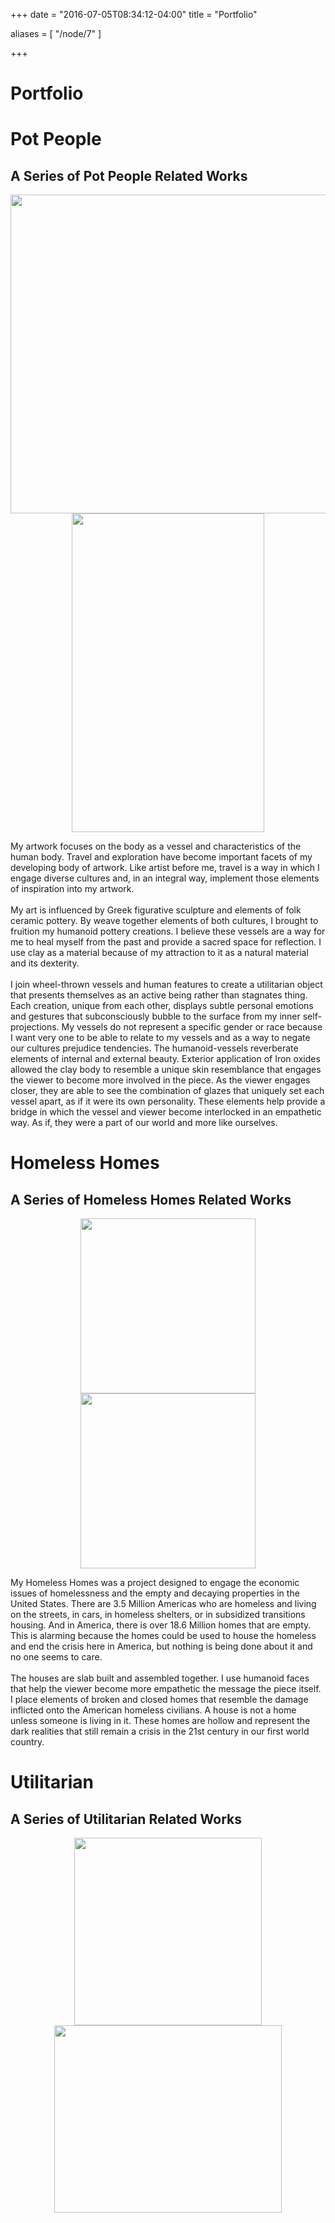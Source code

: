 +++
date = "2016-07-05T08:34:12-04:00"
title = "Portfolio"

aliases = [
    "/node/7"
]

+++

# Portfolio

# Pot People
## A Series of Pot People Related Works

<center><a href=/portfolio/pot-people><img src="/img/portfolio/pot_people/kouros.jpg" height="510px"> <img src="/img/portfolio/pot_people/pyrrho.jpg" width="308px" height="510px"></a></center>

My artwork focuses on the body as a vessel and characteristics of the human body. Travel and exploration have become important facets of my developing body of artwork. Like artist before me, travel is a way in which I engage diverse cultures and, in an integral way, implement those elements of inspiration into my artwork. 
<br>
<br>
My art is influenced by Greek figurative sculpture and elements of folk ceramic pottery. By weave together elements of both cultures, I brought to fruition my humanoid pottery creations. I believe these vessels are a way for me to heal myself from the past and provide a sacred space for reflection.  I use clay as a material because of my attraction to it as a natural material and its dexterity. 
<br>
<br>
 I join wheel-thrown vessels and human features to create a utilitarian object that presents themselves as an active being rather than stagnates thing.  Each creation, unique from each other, displays subtle personal emotions and gestures that subconsciously bubble to the surface from my inner self-projections. My vessels do not represent a specific gender or race because I want very one to be able to relate to my vessels and as a way to negate our cultures prejudice tendencies. The humanoid-vessels reverberate elements of internal and external beauty. Exterior application of Iron oxides allowed the clay body to resemble a unique skin resemblance that engages the viewer to become more involved in the piece. As the viewer engages closer, they are able to see the combination of glazes that uniquely set each vessel apart, as if it were its own personality. These elements help provide a bridge in which the vessel and viewer become interlocked in an empathetic way. As if, they were a part of our world and more like ourselves.
 
# Homeless Homes
## A Series of Homeless Homes Related Works

<center><a href=/portfolio/homeless-homes><img src="/img/portfolio/homeless_homes/houses.jpg" height="280px"> <img src="/img/portfolio/homeless_homes/home.jpg" height="280px"></a></center>

My Homeless Homes was a project designed to engage the economic issues of homelessness and the empty and decaying properties in the United States. There are 3.5 Million Americas who are homeless and living on the streets, in cars, in homeless shelters, or in subsidized transitions housing. And in America, there is over 18.6 Million homes that are empty. This is alarming because the homes could be used to house the homeless and end the crisis here in America, but nothing is being done about it and no one seems to care. 
<br>
<br>
The houses are slab built and assembled together. I use humanoid faces that help the viewer become more empathetic the message the piece itself. I place elements of broken and closed homes that resemble the damage inflicted onto the American homeless civilians. A house is not a home unless someone is living in it. These homes are hollow and represent the dark realities that still remain a crisis in the 21st century in our first world country. 

# Utilitarian
## A Series of Utilitarian Related Works
<center><a href=/portfolio/utilitarian><img src="/img/portfolio/utilitarian/belly_jelly.jpg" height="300px"> <img src="/img/portfolio/utilitarian/seaweed_green.jpg" width="364px" height="300px"></a></center>
